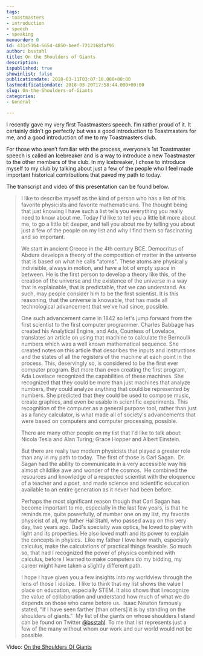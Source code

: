 ```yaml
---
tags:
- toastmasters
- introduction
- speech
- speaking
menuorder: 0
id: 431c5164-6654-4850-beef-7212168faf95
author: bsstahl
title: On the Shoulders of Giants
description: 
ispublished: true
showinlist: false
publicationdate: 2018-03-11T03:07:10.000+00:00
lastmodificationdate: 2018-03-20T17:58:44.000+00:00
slug: On-the-Shoulders-of-Giants
categories:
- General

---
```

I recently gave my very first Toastmasters speech. I’m rather proud of it. It certainly didn’t go perfectly but was a good introduction to Toastmasters for me, and a good introduction of me to my Toastmasters club.

For those who aren’t familiar with the process, everyone’s 1st Toastmaster speech is called an Icebreaker and is a way to introduce a new Toastmaster to the other members of the club. In my Icebreaker, I chose to introduce myself to my club by talking about just a few of the people who I feel made important historical contributions that paved my path to today.

The transcript and video of this presentation can be found below.

> I like to describe myself as the kind of person who has a list of his favorite physicists and favorite mathematicians. The thought being that just knowing I have such a list tells you everything you really need to know about me. Today I'd like to tell you a little bit more about me, to go a little bit deeper, and tell you about me by telling you about just a few of the people on my list and why I find them so fascinating and so important.
>
> We start in ancient Greece in the 4th century BCE. Democritus of Abdura develops a theory of the composition of matter in the universe that is based on what he calls "atoms". These atoms are physically indivisible, always in motion, and have a lot of empty space in between. He is the first person to develop a theory like this, of the creation of the universe and the existence of the universe in a way that is explainable, that is predictable, that we can understand. As such, may people consider him to be the first scientist. It is this reasoning, that the universe is knowable, that has made all technological advancement that we've had since, possible.
>
> One such advancement came in 1842 so let's jump forward from the first scientist to the first computer programmer. Charles Babbage has created his Analytical Engine, and Ada, Countess of Lovelace, translates an article on using that machine to calculate the Bernoulli numbers which was a well known mathematical sequence. She created notes on this article that describes the inputs and instructions and the states of all the registers of the machine at each point in the process. This, deservingly so, is considered to be the first ever computer program. But more than even creating the first program, Ada Lovelace recognized the capabilities of these machines. She recognized that they could be more than just machines that analyze numbers, they could analyze anything that could be represented by numbers. She predicted that they could be used to compose music, create graphics, and even be usable in scientific experiments. This recognition of the computer as a general purpose tool, rather than just as a fancy calculator, is what made all of society's advancements that were based on computers and computer processing, possible.
>
> There are many other people on my list that I'd like to talk about: Nicola Tesla and Alan Turing; Grace Hopper and Albert Einstein.
>
> But there are really two modern physicists that played a greater role than any in my path to today.  The first of those is Carl Sagan.  Dr. Sagan had the ability to communicate in a very accessible way his almost childlike awe and wonder of the cosmos.  He combined the resources and knowledge of a respected scientist with the eloquence of a teacher and a poet, and made science and scientific education available to an entire generation as it never had been before.
>
> Perhaps the most significant reason though that Carl Sagan has become important to me, especially in the last few years, is that he reminds me, quite powerfully, of number one on my list, my favorite physicist of all, my father Hal Stahl, who passed away on this very day, two years ago. Dad's specialty was optics, he loved to play with light and its properties. He also loved math and its power to explain the concepts in physics.  Like my father I love how math, especially calculus, make the calculations of practical things feasible. So much so, that had I recognized the power of physics combined with calculus, before I learned to make computers do my bidding, my career might have taken a slightly different path.
>
> I hope I have given you a few insights into my worldview through the lens of those I idolize.  I like to think that my list shows the value I place on education, especially STEM. It also shows that I recognize the value of collaboration and understand how much of what we do depends on those who came before us.  Isaac Newton famously stated, "If I have seen farther \[than others\] it is by standing on the shoulders of giants."  My list of the giants on whose shoulders I stand can be found on Twitter [@bsstahl](https://twitter.com/socalgurl70). To me that list represents just a few of the many without whom our work and our world would not be possible.

Video: [On the Shoulders Of Giants](https://youtu.be/JtupjEILXuU)